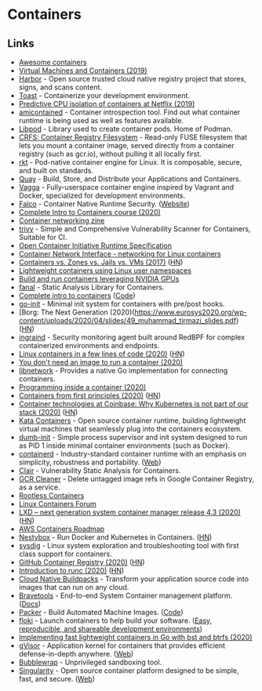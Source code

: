 # Containers

## Links

- [Awesome containers](https://github.com/tcnksm/awesome-container)
- [Virtual Machines and Containers (2019)](https://hacker-tools.github.io/virtual-machines/)
- [Harbor](https://github.com/goharbor/harbor) - Open source trusted cloud native registry project that stores, signs, and scans content.
- [Toast](https://github.com/stepchowfun/toast) - Containerize your development environment.
- [Predictive CPU isolation of containers at Netflix (2019)](https://medium.com/netflix-techblog/predictive-cpu-isolation-of-containers-at-netflix-91f014d856c7)
- [amicontained](https://github.com/genuinetools/amicontained) - Container introspection tool. Find out what container runtime is being used as well as features available.
- [Libpod](https://github.com/containers/libpod) - Library used to create container pods. Home of Podman.
- [CRFS: Container Registry Filesystem](https://github.com/google/crfs) - Read-only FUSE filesystem that lets you mount a container image, served directly from a container registry (such as gcr.io), without pulling it all locally first.
- [rkt](https://github.com/rkt/rkt) - Pod-native container engine for Linux. It is composable, secure, and built on standards.
- [Quay](https://github.com/quay/quay) - Build, Store, and Distribute your Applications and Containers.
- [Vagga](https://github.com/tailhook/vagga) - Fully-userspace container engine inspired by Vagrant and Docker, specialized for development environments.
- [Falco](https://github.com/falcosecurity/falco) - Container Native Runtime Security. ([Website](https://falco.org/))
- [Complete Intro to Containers course (2020)](https://frontendmasters.com/courses/complete-intro-containers/)
- [Container networking zine](https://twitter.com/b0rk/status/1232800388404760581)
- [trivy](https://github.com/aquasecurity/trivy) - Simple and Comprehensive Vulnerability Scanner for Containers, Suitable for CI.
- [Open Container Initiative Runtime Specification](https://github.com/opencontainers/runtime-spec)
- [Container Network Interface - networking for Linux containers](https://github.com/containernetworking/cni)
- [Containers vs. Zones vs. Jails vs. VMs (2017)](https://blog.jessfraz.com/post/containers-zones-jails-vms/) ([HN](https://news.ycombinator.com/item?id=22797688))
- [Lightweight containers using Linux user namespaces](https://github.com/arachsys/containers)
- [Build and run containers leveraging NVIDIA GPUs](https://github.com/NVIDIA/container-toolkit)
- [fanal](https://github.com/aquasecurity/fanal) - Static Analysis Library for Containers.
- [Complete intro to containers](https://btholt.github.io/complete-intro-to-containers/) ([Code](https://github.com/btholt/complete-intro-to-containers))
- [go-init](https://github.com/pablo-ruth/go-init) - Minimal init system for containers with pre/post hooks.
- [Borg: The Next Generation (2020)(https://www.eurosys2020.org/wp-content/uploads/2020/04/slides/49_muhammad_tirmazi_slides.pdf) ([HN](https://news.ycombinator.com/item?id=23033180))
- [ingraind](https://github.com/redsift/ingraind) - Security monitoring agent built around RedBPF for complex containerized environments and endpoints.
- [Linux containers in a few lines of code (2020)](https://zserge.com/posts/containers/) ([HN](https://news.ycombinator.com/item?id=23165157))
- [You don't need an image to run a container (2020)](https://iximiuz.com/en/posts/you-dont-need-an-image-to-run-a-container/)
- [libnetwork](https://github.com/moby/libnetwork) - Provides a native Go implementation for connecting containers.
- [Programming inside a container (2020)](https://lemire.me/blog/2020/05/22/programming-inside-a-container/)
- [Containers from first principles (2020)](https://fzakaria.com/2020/05/31/containers-from-first-principles.html) ([HN](https://news.ycombinator.com/item?id=23424136))
- [Container technologies at Coinbase: Why Kubernetes is not part of our stack (2020)](https://blog.coinbase.com/container-technologies-at-coinbase-d4ae118dcb6c) ([HN](https://news.ycombinator.com/item?id=23460066))
- [Kata Containers](https://github.com/kata-containers/kata-containers) - Open source container runtime, building lightweight virtual machines that seamlessly plug into the containers ecosystem.
- [dumb-init](https://github.com/Yelp/dumb-init) - Simple process supervisor and init system designed to run as PID 1 inside minimal container environments (such as Docker).
- [containerd](https://github.com/containerd/containerd) - Industry-standard container runtime with an emphasis on simplicity, robustness and portability. ([Web](https://containerd.io/))
- [Clair](https://github.com/quay/clair) - Vulnerability Static Analysis for Containers.
- [GCR Cleaner](https://github.com/sethvargo/gcr-cleaner) - Delete untagged image refs in Google Container Registry, as a service.
- [Rootless Containers](https://rootlesscontaine.rs/)
- [Linux Containers Forum](https://discuss.linuxcontainers.org/)
- [LXD – next generation system container manager release 4.3 (2020)](https://discuss.linuxcontainers.org/t/lxd-4-3-has-been-released/8303) ([HN](https://news.ycombinator.com/item?id=23828920))
- [AWS Containers Roadmap](https://github.com/aws/containers-roadmap)
- [Nestybox](https://www.nestybox.com/) - Run Docker and Kubernetes in Containers. ([HN](https://news.ycombinator.com/item?id=24084758))
- [sysdig](https://github.com/draios/sysdig) - Linux system exploration and troubleshooting tool with first class support for containers.
- [GitHub Container Registry (2020)](https://github.blog/2020-09-01-introducing-github-container-registry/) ([HN](https://news.ycombinator.com/item?id=24343937))
- [Introduction to runc (2020)](https://danishpraka.sh/2020/07/24/introduction-to-runc.html) ([HN](https://news.ycombinator.com/item?id=24390101))
- [Cloud Native Buildpacks](https://buildpacks.io/) - Transform your application source code into images that can run on any cloud.
- [Bravetools](https://github.com/bravetools/bravetools/) - End-to-end System Container management platform. ([Docs](https://bravetools.github.io/bravetools/))
- [Packer](https://www.packer.io/) - Build Automated Machine Images. ([Code](https://github.com/hashicorp/packer))
- [floki](https://github.com/Metaswitch/floki) - Launch containers to help build your software. ([Easy, reproducible, and shareable development environments](https://pure-hack.com/posts/floki/))
- [Implementing fast lightweight containers in Go with bst and btrfs (2020)](https://snai.pe/posts/lightweight-containers-part-1)
- [gVisor](https://github.com/google/gvisor) - Application kernel for containers that provides efficient defense-in-depth anywhere. ([Web](https://gvisor.dev/))
- [Bubblewrap](https://github.com/containers/bubblewrap) - Unprivileged sandboxing tool.
- [Singularity](https://github.com/hpcng/singularity) - Open source container platform designed to be simple, fast, and secure. ([Web](https://sylabs.io/singularity/))

